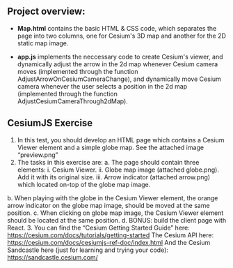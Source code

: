 ## Project overview:

* **Map.html** contains the basic HTML & CSS code, which separates the page into two columns, one for Cesium's 3D map and another for the 2D static map image.

* **app.js** implements the neccessary code to create Cesium's viewer, and dynamically adjust the arrow in the 2d map whenever Cesium camera moves (implemented through the function AdjustArrowOnCesiumCameraChange), and dynamically move Cesium camera whenever the user selects a position in the 2d map (implemented through the function AdjustCesiumCameraThrough2dMap).


## CesiumJS Exercise
1. In this test, you should develop an HTML page which contains a Cesium Viewer element and a
simple globe map. See the attached image “preview.png”
2. The tasks in this exercise are:
a. The page should contain three elements:
i. Cesium Viewer.
ii. Globe map image (attached globe.png). Add it with its original size.
iii. Arrow indicator (attached arrow.png) which located on-top of the globe
map image.

b. When playing with the globe in the Cesium Viewer element, the orange arrow indicator
on the globe map image, should be moved at the same position.
c. When clicking on globe map image, the Cesium Viewer element should be located at the
same position.
d. BONUS: build the client page with React.
3. You can find the “Cesium Getting Started Guide” here:
https://cesium.com/docs/tutorials/getting-started
The Cesium API here:
https://cesium.com/docs/cesiumjs-ref-doc/index.html
And the Cesium Sandcastle here (just for learning and trying your code):
https://sandcastle.cesium.com/